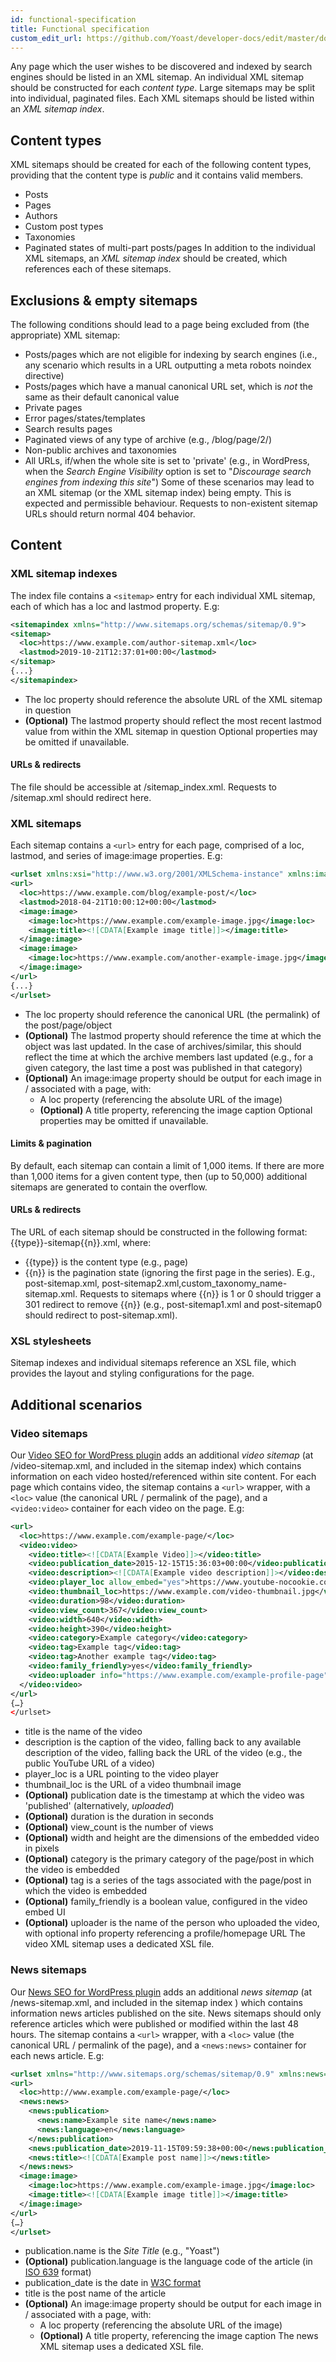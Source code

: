 ```yaml
---
id: functional-specification
title: Functional specification
custom_edit_url: https://github.com/Yoast/developer-docs/edit/master/docs/features/xml-sitemaps/functional-specification.md
---
```

Any page which the user wishes to be discovered and indexed by search engines should be listed in an XML sitemap.
An individual XML sitemap should be constructed for each *content type*. Large sitemaps may be split into individual, paginated files.
Each XML sitemaps should be listed within an *XML sitemap index*.

## Content types
XML sitemaps should be created for each of the following content types, providing that the content type is *public* and it contains valid members.
* Posts
* Pages
* Authors
* Custom post types
* Taxonomies
* Paginated states of multi-part posts/pages
In addition to the individual XML sitemaps, an *XML sitemap index* should be created, which references each of these sitemaps.

## Exclusions & empty sitemaps
The following conditions should lead to a page being excluded from (the appropriate) XML sitemap:
* Posts/pages which are not eligible for indexing by search engines (i.e., any scenario which results in a URL outputting a meta robots noindex directive)
* Posts/pages which have a manual canonical URL set, which is *not* the same as their default canonical value
* Private pages
* Error pages/states/templates
* Search results pages
* Paginated views of any type of archive (e.g., /blog/page/2/)
* Non-public archives and taxonomies
* All URLs, if/when the whole site is set to 'private' (e.g., in WordPress, when the *Search Engine Visibility* option is set to "*Discourage search engines from indexing this site*") 
Some of these scenarios may lead to an XML sitemap (or the XML sitemap index) being empty. This is expected and permissible behaviour.
Requests to non-existent sitemap URLs should return normal 404 behavior.

## Content
### XML sitemap indexes
The index file contains a `<sitemap>` entry for each individual XML sitemap, each of which has a loc and lastmod property. E.g:

``` xml
<sitemapindex xmlns="http://www.sitemaps.org/schemas/sitemap/0.9">
<sitemap>
  <loc>https://www.example.com/author-sitemap.xml</loc>
  <lastmod>2019-10-21T12:37:01+00:00</lastmod>
</sitemap>
{...}
</sitemapindex>
```

* The loc property should reference the absolute URL of the XML sitemap in question
* **(Optional)** The lastmod property should reflect the most recent lastmod value from within the XML sitemap in question
Optional properties may be omitted if unavailable.

#### URLs & redirects

The file should be accessible at /sitemap_index.xml. Requests to /sitemap.xml should redirect here.

### XML sitemaps
Each sitemap contains a `<url>` entry for each page, comprised of a loc, lastmod, and series of image:image properties. E.g:
``` xml
<urlset xmlns:xsi="http://www.w3.org/2001/XMLSchema-instance" xmlns:image="http://www.google.com/schemas/sitemap-image/1.1" xsi:schemaLocation="http://www.sitemaps.org/schemas/sitemap/0.9 http://www.sitemaps.org/schemas/sitemap/0.9/sitemap.xsd http://www.google.com/schemas/sitemap-image/1.1 http://www.google.com/schemas/sitemap-image/1.1/sitemap-image.xsd" xmlns="http://www.sitemaps.org/schemas/sitemap/0.9">
<url>
  <loc>https://www.example.com/blog/example-post/</loc>
  <lastmod>2018-04-21T10:00:12+00:00</lastmod>
  <image:image>		 
    <image:loc>https://www.example.com/example-image.jpg</image:loc>
    <image:title><![CDATA[Example image title]]></image:title>
  </image:image>
  <image:image>		 
    <image:loc>https://www.example.com/another-example-image.jpg</image:loc>
  </image:image>
</url>
{...}
</urlset>
```

* The loc property should reference the canonical URL (the permalink) of the post/page/object
* **(Optional)** The lastmod property should reference the time at which the object was last updated. In the case of archives/similar, this should reflect the time at which the archive members last updated (e.g., for a given category, the last time a post was published in that category)
* **(Optional)** An image:image property should be output for each image in / associated with a page, with:
	* A loc property (referencing the absolute URL of the image)
	* **(Optional)** A title property, referencing the image caption
Optional properties may be omitted if unavailable.

#### Limits & pagination
By default, each sitemap can contain a limit of 1,000 items. If there are more than 1,000 items for a given content type, then (up to 50,000) additional sitemaps are generated to contain the overflow.

#### URLs & redirects
The URL of each sitemap should be constructed in the following format: {{type}}-sitemap{{n}}.xml, where:
* {{type}} is the content type (e.g., page)
* {{n}} is the pagination state (ignoring the first page in the series). 
E.g., post-sitemap.xml, post-sitemap2.xml,custom_taxonomy_name-sitemap.xml. 
Requests to sitemaps where {{n}} is 1 or 0 should trigger a 301 redirect to remove {{n}} (e.g., post-sitemap1.xml and post-sitemap0 should redirect to post-sitemap.xml).

### XSL stylesheets
Sitemap indexes and individual sitemaps reference an XSL file, which provides the layout and styling configurations for the page.

## Additional scenarios
### Video sitemaps
Our [Video SEO for WordPress plugin](https://yoast.com/wordpress/plugins/video-seo/) adds an additional *video sitemap* (at /video-sitemap.xml, and included in the sitemap index) which contains information on each video hosted/referenced within site content.
For each page which contains video, the sitemap contains a `<url>` wrapper, with a `<loc>` value (the canonical URL / permalink of the page), and a `<video:video>` container for each video on the page. E.g:
``` xml
<url>
  <loc>https://www.example.com/example-page/</loc>
  <video:video>
    <video:title><![CDATA[Example Video]]></video:title>
    <video:publication_date>2015-12-15T15:36:03+00:00</video:publication_date>
    <video:description><![CDATA[Example video description]]></video:description>
    <video:player_loc allow_embed="yes">https://www.youtube-nocookie.com/v/abc123</video:player_loc>			 
    <video:thumbnail_loc>https://www.example.com/video-thumbnail.jpg</video:thumbnail_loc>
    <video:duration>98</video:duration>
    <video:view_count>367</video:view_count>
    <video:width>640</video:width>
    <video:height>390</video:height>
    <video:category>Example category</video:category>
    <video:tag>Example tag</video:tag>
    <video:tag>Another example tag</video:tag>
    <video:family_friendly>yes</video:family_friendly>
    <video:uploader info="https://www.example.com/example-profile-page">Example Person</video:uploader>
  </video:video>
</url>
{…}
</urlset>
```

* title is the name of the video
* description is the caption of the video, falling back to any available description of the video, falling back the URL of the video (e.g., the public YouTube URL of a video) 
* player_loc is a URL pointing to the video player 
* thumbnail_loc is the URL of a video thumbnail image 
* **(Optional)** publication date is the timestamp at which the video was 'published' (alternatively, *uploaded*)
* **(Optional)** duration is the duration in seconds
* **(Optional)** view_count is the number of views
* **(Optional)** width and height are the dimensions of the embedded video in pixels
* **(Optional)** category is the primary category of the page/post in which the video is embedded
* **(Optional)** tag is a series of the tags associated with the page/post in which the video is embedded
* **(Optional)** family_friendly is a boolean value, configured in the video embed UI
* **(Optional)** uploader is the name of the person who uploaded the video, with optional info property referencing a profile/homepage URL
The video XML sitemap uses a dedicated XSL file.

### News sitemaps
Our [News SEO for WordPress plugin](https://yoast.com/wordpress/plugins/news-seo/) adds an additional *news sitemap* (at /news-sitemap.xml, and included in the sitemap index ) which contains information news articles published on the site.
News sitemaps should only reference articles which were published or modified within the last 48 hours.
The sitemap contains a `<url>` wrapper, with a `<loc>` value (the canonical URL / permalink of the page), and a `<news:news>` container for each news article. E.g: 
``` xml
<urlset xmlns="http://www.sitemaps.org/schemas/sitemap/0.9" xmlns:news="http://www.google.com/schemas/sitemap-news/0.9" xmlns:image="http://www.google.com/schemas/sitemap-image/1.1">
<url>
  <loc>http://www.example.com/example-page/</loc>
  <news:news>
    <news:publication>
      <news:name>Example site name</news:name>
      <news:language>en</news:language>
    </news:publication>
    <news:publication_date>2019-11-15T09:59:38+00:00</news:publication_date>
    <news:title><![CDATA[Example post name]]></news:title>
  </news:news>
  <image:image>
    <image:loc>https://www.example.com/example-image.jpg</image:loc>
    <image:title><![CDATA[Example image title]]></image:title>
  </image:image>
</url>
{…}
</urlset>
```

* publication.name is the *Site Title* (e.g., "Yoast")
* **(Optional)** publication.language is the language code of the article (in [ISO 639](http://www.loc.gov/standards/iso639-2/php/code_list.php) format)
* publication_date is the date in [W3C format](https://www.w3.org/TR/NOTE-datetime) 
* title is the post name of the article
* **(Optional)** An image:image property should be output for each image in / associated with a page, with:
	* A loc property (referencing the absolute URL of the image) 
	* **(Optional)** A title property, referencing the image caption 
The news XML sitemap uses a dedicated XSL file. 
